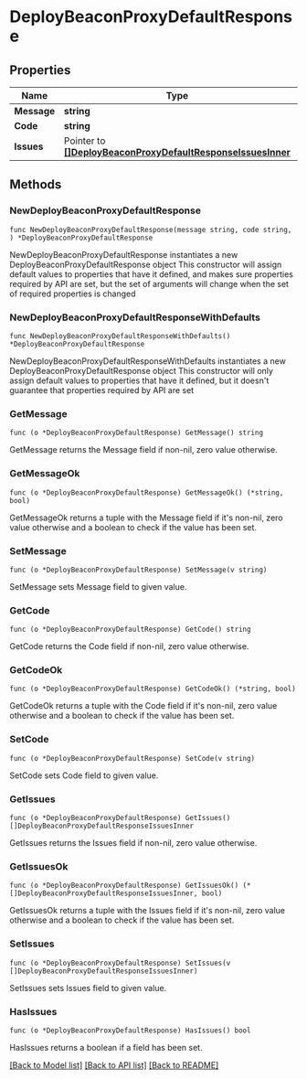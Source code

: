 # DeployBeaconProxyDefaultResponse

## Properties

Name | Type | Description | Notes
------------ | ------------- | ------------- | -------------
**Message** | **string** |  | 
**Code** | **string** |  | 
**Issues** | Pointer to [**[]DeployBeaconProxyDefaultResponseIssuesInner**](DeployBeaconProxyDefaultResponseIssuesInner.md) |  | [optional] 

## Methods

### NewDeployBeaconProxyDefaultResponse

`func NewDeployBeaconProxyDefaultResponse(message string, code string, ) *DeployBeaconProxyDefaultResponse`

NewDeployBeaconProxyDefaultResponse instantiates a new DeployBeaconProxyDefaultResponse object
This constructor will assign default values to properties that have it defined,
and makes sure properties required by API are set, but the set of arguments
will change when the set of required properties is changed

### NewDeployBeaconProxyDefaultResponseWithDefaults

`func NewDeployBeaconProxyDefaultResponseWithDefaults() *DeployBeaconProxyDefaultResponse`

NewDeployBeaconProxyDefaultResponseWithDefaults instantiates a new DeployBeaconProxyDefaultResponse object
This constructor will only assign default values to properties that have it defined,
but it doesn't guarantee that properties required by API are set

### GetMessage

`func (o *DeployBeaconProxyDefaultResponse) GetMessage() string`

GetMessage returns the Message field if non-nil, zero value otherwise.

### GetMessageOk

`func (o *DeployBeaconProxyDefaultResponse) GetMessageOk() (*string, bool)`

GetMessageOk returns a tuple with the Message field if it's non-nil, zero value otherwise
and a boolean to check if the value has been set.

### SetMessage

`func (o *DeployBeaconProxyDefaultResponse) SetMessage(v string)`

SetMessage sets Message field to given value.


### GetCode

`func (o *DeployBeaconProxyDefaultResponse) GetCode() string`

GetCode returns the Code field if non-nil, zero value otherwise.

### GetCodeOk

`func (o *DeployBeaconProxyDefaultResponse) GetCodeOk() (*string, bool)`

GetCodeOk returns a tuple with the Code field if it's non-nil, zero value otherwise
and a boolean to check if the value has been set.

### SetCode

`func (o *DeployBeaconProxyDefaultResponse) SetCode(v string)`

SetCode sets Code field to given value.


### GetIssues

`func (o *DeployBeaconProxyDefaultResponse) GetIssues() []DeployBeaconProxyDefaultResponseIssuesInner`

GetIssues returns the Issues field if non-nil, zero value otherwise.

### GetIssuesOk

`func (o *DeployBeaconProxyDefaultResponse) GetIssuesOk() (*[]DeployBeaconProxyDefaultResponseIssuesInner, bool)`

GetIssuesOk returns a tuple with the Issues field if it's non-nil, zero value otherwise
and a boolean to check if the value has been set.

### SetIssues

`func (o *DeployBeaconProxyDefaultResponse) SetIssues(v []DeployBeaconProxyDefaultResponseIssuesInner)`

SetIssues sets Issues field to given value.

### HasIssues

`func (o *DeployBeaconProxyDefaultResponse) HasIssues() bool`

HasIssues returns a boolean if a field has been set.


[[Back to Model list]](../README.md#documentation-for-models) [[Back to API list]](../README.md#documentation-for-api-endpoints) [[Back to README]](../README.md)



